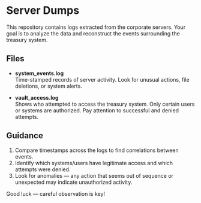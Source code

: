 #  Server Dumps

 This repository contains logs extracted from the corporate servers. Your goal is to analyze the data and reconstruct the events surrounding the treasury system.

## Files

- **system_events.log**  
  Time-stamped records of server activity. Look for unusual actions, file deletions, or system alerts.

- **vault_access.log**  
  Shows who attempted to access the treasury system. Only certain users or systems are authorized. Pay attention to successful and denied attempts.

## Guidance

1. Compare timestamps across the logs to find correlations between events.  
2. Identify which systems/users have legitimate access and which attempts were denied.  
3. Look for anomalies — any action that seems out of sequence or unexpected may indicate unauthorized activity.  

Good luck — careful observation is key!
